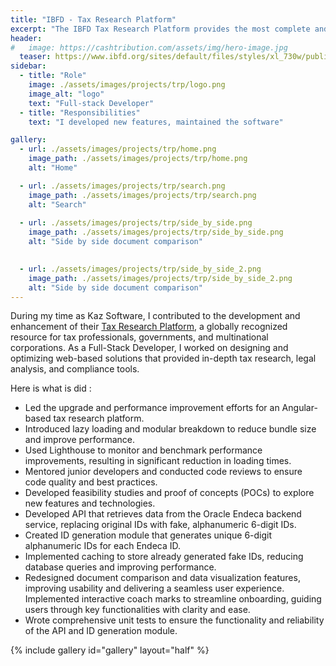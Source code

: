 ```yaml
---
title: "IBFD - Tax Research Platform"
excerpt: "The IBFD Tax Research Platform provides the most complete and up-to-the-minute coverage of the latest tax developments"
header:
#   image: https://cashtribution.com/assets/img/hero-image.jpg
  teaser: https://www.ibfd.org/sites/default/files/styles/xl_730w/public/2022-06/trp_home_screen_800px.webp?itok=4Hz8ChCM
sidebar:
  - title: "Role"
    image: ./assets/images/projects/trp/logo.png
    image_alt: "logo"
    text: "Full-stack Developer"
  - title: "Responsibilities"
    text: "I developed new features, maintained the software"

gallery:
  - url: ./assets/images/projects/trp/home.png
    image_path: ./assets/images/projects/trp/home.png
    alt: "Home"

  - url: ./assets/images/projects/trp/search.png
    image_path: ./assets/images/projects/trp/search.png
    alt: "Search"
  
  - url: ./assets/images/projects/trp/side_by_side.png
    image_path: ./assets/images/projects/trp/side_by_side.png
    alt: "Side by side document comparison" 

      
  - url: ./assets/images/projects/trp/side_by_side_2.png
    image_path: ./assets/images/projects/trp/side_by_side_2.png
    alt: "Side by side document comparison" 
---
```


During my time as Kaz Software, I contributed to the development and enhancement of their [Tax Research Platform](https://research.ibfd.org/), a globally recognized resource for tax professionals, governments, and multinational corporations. As a Full-Stack Developer, I worked on designing and optimizing web-based solutions that provided in-depth tax research, legal analysis, and compliance tools.

Here is what is did :

- Led the upgrade and performance improvement efforts for an Angular-based tax research platform. 
- Introduced lazy loading and modular breakdown to reduce bundle size and improve performance. 
- Used Lighthouse to monitor and benchmark performance improvements, resulting in significant reduction in 
loading times. 
- Mentored junior developers and conducted code reviews to ensure code quality and best practices. 
- Developed feasibility studies and proof of concepts (POCs) to explore new features and technologies. 
- Developed API that retrieves data from the Oracle Endeca backend service, replacing original IDs with fake, 
alphanumeric 6-digit IDs. 
- Created ID generation module that generates unique 6-digit alphanumeric IDs for each Endeca ID. 
- Implemented caching to store already generated fake IDs, reducing database queries and improving 
performance. 
- Redesigned document comparison and data visualization features, improving usability and delivering a seamless 
user experience. Implemented interactive coach marks to streamline onboarding, guiding users through key 
functionalities with clarity and ease. 
- Wrote comprehensive unit tests to ensure the functionality and reliability of the API and ID generation module.

{% include gallery id="gallery" layout="half"  %}

<style>
  .sidebar img {
    width: 22%
  }
  
  </style>